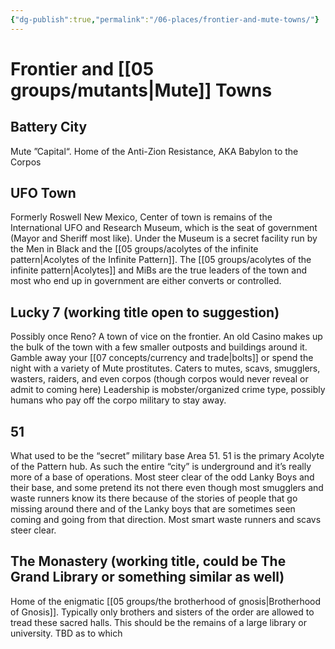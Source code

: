```yaml
---
{"dg-publish":true,"permalink":"/06-places/frontier-and-mute-towns/"}
---
```


# Frontier and [[05 groups/mutants\|Mute]] Towns

## Battery City
Mute ”Capital“. Home of the Anti-Zion Resistance, AKA Babylon to the Corpos
## UFO Town
Formerly Roswell New Mexico, Center of town is remains of the International UFO and Research Museum, which is the seat of government (Mayor and Sheriff most like).  Under the Museum is a secret facility run by the Men in Black and the [[05 groups/acolytes of the infinite pattern\|Acolytes of the Infinite Pattern]].  The [[05 groups/acolytes of the infinite pattern\|Acolytes]] and MiBs are the true leaders of the town and most who end up in government are either converts or controlled.  

## Lucky 7 (working title open to suggestion)
Possibly once Reno?  A town of vice on the frontier. An old Casino makes up the bulk of the town with a few smaller  outposts and buildings around it.  Gamble away your [[07 concepts/currency and trade\|bolts]] or spend the night with a variety of Mute prostitutes.  Caters to mutes, scavs, smugglers, wasters, raiders, and even corpos (though corpos would never reveal or admit to coming here) Leadership is mobster/organized crime type, possibly humans who pay off the corpo military to stay away.  

## 51
What used to be the “secret” military base Area 51.  51 is the primary Acolyte of the Pattern hub.  As such the entire “city” is underground and it’s really more of a base of operations.  Most steer clear of the odd Lanky Boys and their base, and some pretend its not there even though most smugglers and waste runners know its there because of the stories of people that go missing around there and of the Lanky boys that are sometimes seen coming and going from that direction.  Most smart waste runners and scavs steer clear.  

## The Monastery (working title, could be The Grand Library or something similar as well)
Home of the enigmatic [[05 groups/the brotherhood of gnosis\|Brotherhood of Gnosis]].  Typically only brothers and sisters of the order are allowed to tread these sacred halls.  This should be the remains of a large library or university. TBD as to which
